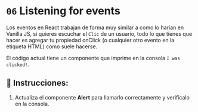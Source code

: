 # `06` Listening for events

Los eventos en React trabajan de forma muy similar a como lo harían en Vanilla JS, si quieres escuchar el `Clic` de un usuario, todo lo que tienes que hacer es agregar tu propiedad onClick (o cualquier otro evento en la etiqueta HTML) como suele hacerse.

El código actual tiene un componente que imprime en la consola `I was clicked!`.

## 📝 Instrucciones:

1. Actualiza el componente **Alert** para llamarlo correctamente y verifícalo en la cónsola.


